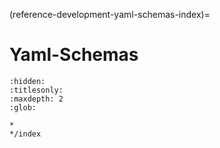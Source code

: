 (reference-development-yaml-schemas-index)=
# Yaml-Schemas

```{toctree}
:hidden:
:titlesonly:
:maxdepth: 2
:glob:

*
*/index
